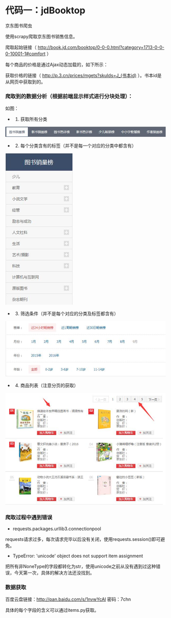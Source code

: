 # 代码一：jdBooktop
京东图书爬虫

使用scrapy爬取京东图书销售信息。

爬取起始链接（ http://book.jd.com/booktop/0-0-0.html?category=1713-0-0-0-10001-1#comfort ）

每个商品的价格是通过Ajax动态加载的，如下所示：

获取价格的链接（ http://p.3.cn/prices/mgets?skuIds=J_(书本id) ）。书本id是从网页中获取到的。

### 爬取到的数据分析（根据前端显示样式进行分块处理）：

如图：

  - 1. 获取所有分类

![](https://github.com/TopcoderWuxie/photos/blob/master/jdBooktop1.jpg)

  - 2. 每个分类含有的标签（并不是每一个对应的分类中都含有）

![](https://github.com/TopcoderWuxie/photos/blob/master/jdBooktop2.jpg)

  - 3. 筛选条件（并不是每个对应的分类及标签都含有）

![](https://github.com/TopcoderWuxie/photos/blob/master/jdBooktop3.jpg)

  - 4. 商品列表（注意分页的获取）

![](https://github.com/TopcoderWuxie/photos/blob/master/jdBooktop4.jpg)

### 爬取过程中遇到错误

  - requests.packages.urllib3.connectionpool

requests请求过多，每次请求完毕以后没有关闭，使用requests.session()即可避免。

  - TypeError: 'unicode' object does not support item assignment

把所有非NoneType的字段都转化为str，使用unicode之前从没有遇到过这种错误，今天第一次，具体的解决方法还没找到。

### 数据获取

百度云盘链接：http://pan.baidu.com/s/1nvwYcAl 密码：7chn

具体的每个字段的含义可以通过items.py获取。
